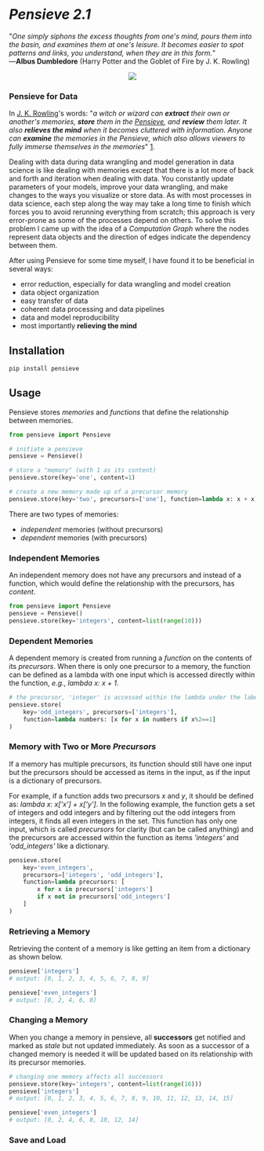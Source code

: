 # *Pensieve 2.1*


"*One simply siphons the excess thoughts from one's mind, pours them into the basin, and examines them at one's leisure. It becomes easier to spot patterns and links, you understand, when they are in this form.*"</br>
&mdash;**Albus Dumbledore** (Harry Potter and the Goblet of Fire by J. K. Rowling)  
<p align="center">
  <img src="https://raw.githubusercontent.com/idin/pensieve/master/pictures/pensieve_600.jpg"/>
</p>




### Pensieve for Data

In [J. K. Rowling](https://en.wikipedia.org/wiki/J._K._Rowling)'s words: 
"*a witch or wizard can **extract** their own or another's memories, **store** them in the [Pensieve](https://en.wikipedia.org/wiki/Magical_objects_in_Harry_Potter#Pensieve), 
and **review** them later. It also **relieves the mind** when it becomes cluttered with information. 
Anyone can **examine** the memories in the Pensieve, which also allows viewers to fully immerse 
themselves in the memories*" [1](https://en.wikipedia.org/wiki/Magical_objects_in_Harry_Potter#Pensieve). 

Dealing with data during data wrangling and model generation in data science is like dealing with memories 
except that there is a lot more of back and forth and iteration when dealing with data. 
You constantly update parameters of your models, improve your data wrangling, 
and make changes to the ways you visualize or store data. 
As with most processes in data science, each step along the way may take a long time to finish
which forces you to avoid rerunning everything from scratch; this approach is very error-prone as some 
of the processes depend on others. To solve this problem I came up with the idea of a *Computation Graph* 
where the nodes represent data objects and the direction of edges indicate the dependency between them. 

After using Pensieve for some time myself, I have found it to be beneficial in several ways:
* error reduction, especially for data wrangling and model creation
* data object organization
* easy transfer of data
* coherent data processing and data pipelines
* data and model reproducibility
* most importantly **relieving the mind**


## Installation
```bash
pip install pensieve
```

## Usage
Pensieve stores *memories* and *functions* that define the relationship between memories.

```python
from pensieve import Pensieve

# initiate a pensieve
pensieve = Pensieve()

# store a "memory" (with 1 as its content) 
pensieve.store(key='one', content=1)

# create a new memory made up of a precursor memory
pensieve.store(key='two', precursors=['one'], function=lambda x: x + x)
```

There are two types of memories:
- *independent* memories (without precursors)
- *dependent* memories (with precursors)

### Independent Memories
An independent memory does not have any precursors and instead of a function, 
which would define the relationship with the precursors, has *content*.

```python
from pensieve import Pensieve
pensieve = Pensieve()
pensieve.store(key='integers', content=list(range(10)))
```

### Dependent Memories
A dependent memory is created from running a *function* on the contents of 
its *precursors*. When there is only one precursor to a memory, the function can be
defined as a lambda with one input which is accessed directly within the function, 
*e.g.*, *lambda x: x + 1*.

```python
# the precursor, 'integer' is accessed within the lambda under the label: numbers
pensieve.store(
    key='odd_integers', precursors=['integers'],
    function=lambda numbers: [x for x in numbers if x%2==1]
)
```

### Memory with Two or More *Precursors*
If a memory has multiple precursors, its function should still have one input but 
the precursors should be accessed as items in the input, as if the input is a dictionary
of precursors.

For example, if a function adds two precursors *x* and *y*, it should be defined as:
*lambda x: x['x'] + x['y']*. In the following example, the function gets a set of integers and 
odd integers and by filtering out the odd integers from integers, it finds all even integers
in the set. This function has only one input, which is called *precursors* for clarity 
(but can be called anything) and the precursors are accessed within the function as 
items *'integers'* and *'odd_integers'* like a dictionary.

```python
pensieve.store(
    key='even_integers', 
    precursors=['integers', 'odd_integers'],
    function=lambda precursors: [
        x for x in precursors['integers'] 
        if x not in precursors['odd_integers']
    ]
)
```


### Retrieving a Memory
Retrieving the content of a memory is like getting an item from a dictionary as shown below.

```python
pensieve['integers']
# output: [0, 1, 2, 3, 4, 5, 6, 7, 8, 9]

pensieve['even_integers']
# output: [0, 2, 4, 6, 8]

```


### Changing a Memory
When you change a memory in pensieve, all **successors** get notified and marked as *stale* but not updated immediately.
As soon as a successor of a changed memory is needed it will be updated based on its relationship with its 
precursor memories.

```python
# changing one memory affects all successors
pensieve.store(key='integers', content=list(range(16)))
pensieve['integers']
# output: [0, 1, 2, 3, 4, 5, 6, 7, 8, 9, 10, 11, 12, 13, 14, 15]

pensieve['even_integers']
# output: [0, 2, 4, 6, 8, 10, 12, 14]
```

### Save and Load
